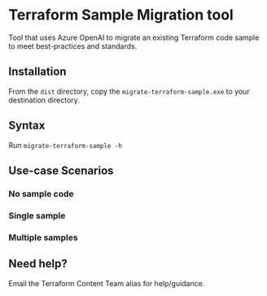 # Terraform Sample Migration tool

Tool that uses Azure OpenAI to migrate an existing Terraform code sample to meet best-practices and standards.

## Installation

From the `dist` directory, copy the `migrate-terraform-sample.exe`  to your destination directory.

## Syntax

Run `migrate-terraform-sample -h`

## Use-case Scenarios

### No sample code

### Single sample

### Multiple samples

## Need help?

Email the Terraform Content Team alias for help/guidance.